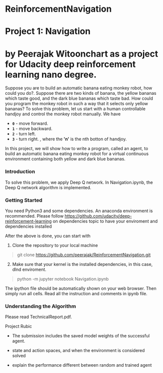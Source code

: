 # ReinforcementNavigation
# Project 1: Navigation
# by Peerajak Witoonchart as a project for Udacity deep reinforcement learning nano degree.
Suppose you are to build an automatic banana eating monkey robot, how could you do?. Suppose there are two kinds of banana, the yellow bananas which taste good, and the dark blue bananas which taste bad. How could you program the monkey robot in such a way that it selects only yellow bananas?  To solve this problem, let us start with a human controllable handjoy and control the monkey robot manually. We have
- **`0`** - move forward.
- **`1`** - move backward.
- **`2`** - turn left.
- **`3`** - turn right.
, where the **'n'** is the nth botton of handjoy.

In this project, we will show how to write a program, called an agent, to build an automatic banana eating monkey robot for a virtual continuous environment containing both yellow and dark blue bananas.

 



### Introduction

To solve this problem, we apply Deep Q network. In Navigation.ipynb, the Deep Q network algorithm is implemented. 
### Getting Started
You need Python3 and some dependencies. An anaconda environment is recommended. Please follow 
https://github.com/udacity/deep-reinforcement-learning
on dependencies topic to have your enviroment and dependencies installed

After the above is done, you can start with

1. Clone the repository to your local machine
>git clone https://github.com/peerajak/ReinforcementNavigation.git

2. Make sure that your kernel is the installed dependencies, in this case, dlnd enviroment. 
>python -m jupyter notebook Navigation.ipynb

The ipython file should be automatically shown on your web browser. Then simply run all cells. Read all the instruction and comments in ipynb file.
### Understanding the Algorithm
Please read TechnicalReport.pdf. 

Project Rubic
- The submission includes the saved model weights of the successful agent. 
- state and action spaces, and when the environment is considered solved


- explain the performance different between random and trained agent
